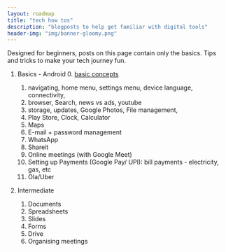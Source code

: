 ```yaml
---
layout: roadmap
title: "tech how tos"
description: "blogposts to help get familiar with digital tools"
header-img: "img/banner-gloomy.png"
---
```


Designed for beginners, posts on this page contain only the basics. Tips and tricks to make your tech journey fun.
1. Basics - Android
   0. [basic concepts](https://craigdsouza.in/blog/tech-how-tos/android-concepts)
   1. navigating, home menu, settings menu, device language, connectivity, 
   2. browser, Search, news vs ads, youtube
   3. storage, updates, Google Photos, File management, 
   4. Play Store, Clock, Calculator 
   5. Maps
   6. E-mail + password management
   7. WhatsApp
   8. Shareit
   9. Online meetings (with Google Meet)
   10. Setting up Payments (Google Pay/ UPI): bill payments - electricity, gas, etc
   11. Ola/Uber

2. Intermediate
   1. Documents
   2. Spreadsheets
   3. Slides
   4. Forms
   5. Drive
   6. Organising meetings
   

    


